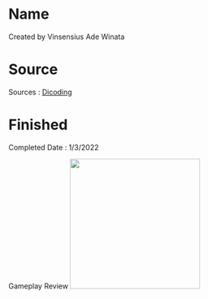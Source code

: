 # Name
Created by Vinsensius Ade Winata
# Source
Sources : [Dicoding](https://www.dicoding.com/academies/47)
# Finished
Completed Date : 1/3/2022

Gameplay Review
<img src="[https://github.com/VinsenAde/GameUnity-2022/blob/main/PongUnity/Assets/Images/Pong.png]" width=256 />&nbsp;
